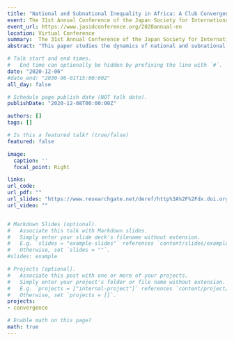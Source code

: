 ```yaml
---
title: "National and Subnational Inequality in Africa: A Club Convergence View from Outer Space Motivation"
event: The 31st Annual Conference of the Japan Society for International Development
event_url: https://www.jasidconference.org/2020annual-en
location: Virtual Conference
summary:  The 31st Annual Conference of the Japan Society for International Development
abstract: "This paper studies the dynamics of national and subnational inequality in Africa. We exploit a novel satellite nighttime light dataset that allows us to measure and compare regional inequality across multiple countries and subnational regions over time. Specifically, we evaluate the spatio-temporal dynamics of a luminosity-based estimate of GDP per capita over the 1992-2012 period. Using a non-linear dynamic factor model, we test the hypothesis that all African nations and subnational regions would eventually converge to a common long-run equilibrium. Results indicate that although inequality across nations and subnational regions has decreased over time, African nations and subnational regions are not converging to a common long-run equilibrium. Indeed, Africa appears to be characterized by four convergence clubs at both national and subnational levels. The paper concludes suggesting that development policies need to be addressed in the context of the identified convergence clubs."

# Talk start and end times.
#   End time can optionally be hidden by prefixing the line with `#`.
date: "2020-12-06"
#date_end: "2030-06-01T15:00:00Z"
all_day: false

# Schedule page publish date (NOT talk date).
publishDate: "2020-12-08T00:00:00Z"

authors: []
tags: []

# Is this a featured talk? (true/false)
featured: false

image:
  caption: ''
  focal_point: Right

links:
url_code: 
url_pdf: ""
url_slides: "https://www.researchgate.net/deref/http%3A%2F%2Fdx.doi.org%2F10.13140%2FRG.2.2.31512.83201?_sg%5B0%5D=NNkiaHXdhRsr-IO0oapU_bii3IX6L4CpTrZ_Sp5q4fMjQb9Ja6Vxhv2BHMnxt49B8yqBf-IrLBk2YQba2SEoIjsGcg.XXcYFFUeSZPei_psoyYXqZJeOs9ePe4G4zpEviReb2aIGJ_n79pXDbDG6VNawBpl4v-reDP8mrr16R_PQNJsPA"
url_video: ""


# Markdown Slides (optional).
#   Associate this talk with Markdown slides.
#   Simply enter your slide deck's filename without extension.
#   E.g. `slides = "example-slides"` references `content/slides/example-slides.md`.
#   Otherwise, set `slides = ""`.
#slides: example

# Projects (optional).
#   Associate this post with one or more of your projects.
#   Simply enter your project's folder or file name without extension.
#   E.g. `projects = ["internal-project"]` references `content/project/deep-learning/index.md`.
#   Otherwise, set `projects = []`.
projects:
- convergence

# Enable math on this page?
math: true
---
```

